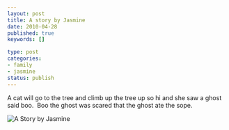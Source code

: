 ```yaml
--- 
layout: post
title: A story by Jasmine
date: 2010-04-28
published: true
keywords: []

type: post
categories: 
- family
- jasmine
status: publish
---
```

A cat will go to the tree and climb up the tree up so hi and she saw a ghost said boo.  Boo the ghost was scared that the ghost ate the sope.

![A Story by Jasmine](http://media.eick.us/2010/04/jasmine-story.jpg)